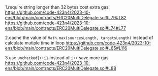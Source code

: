 1.require string longer than 32 bytes cost extra gas.
https://github.com/code-423n4/2023-10-ens/blob/main/contracts/ERC20MultiDelegate.sol#L79#L82
https://github.com/code-423n4/2023-10-ens/blob/main/contracts/ERC20MultiDelegate.sol#L74#L77

2.cache the value of `Math.max(sourcesLength, targetsLength)` instead of calculate mutiple time in loop
https://github.com/code-423n4/2023-10-ens/blob/main/contracts/ERC20MultiDelegate.sol#L65#L116

3.use `unchecked{++i}` instead of `i++` save more gas
https://github.com/code-423n4/2023-10-ens/blob/main/contracts/ERC20MultiDelegate.sol#L88